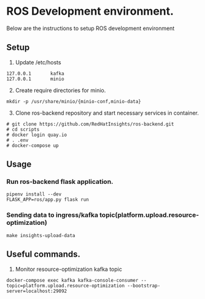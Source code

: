 # ROS Development environment.
Below are the instructions to setup ROS development environment

## Setup

1. Update /etc/hosts

```
127.0.0.1       kafka
127.0.0.1       minio
```
2. Create require directories for minio.
```
mkdir -p /usr/share/minio/{minio-conf,minio-data}
```

3. Clone ros-backend repository and start necessary services in container.
```
# git clone https://github.com/RedHatInsights/ros-backend.git
# cd scripts
# docker login quay.io
# . .env
# docker-compose up
```

## Usage

### Run ros-backend flask application.

```
pipenv install --dev
FLASK_APP=ros/app.py flask run
```

### Sending data to ingress/kafka topic(platform.upload.resource-optimization)
```
make insights-upload-data
```


## Useful commands.

1. Monitor resource-optimization kafka topic
```
docker-compose exec kafka kafka-console-consumer --topic=platform.upload.resource-optimization --bootstrap-server=localhost:29092

```